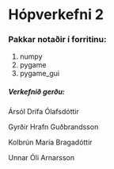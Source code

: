 # Hópverkefni 2

### Pakkar notaðir í forritinu:

1.  numpy
2. pygame
3. pygame_gui

##### Verkefnið gerðu:

Ársól Drífa Ólafsdóttir

Gyrðir Hrafn Guðbrandsson

Kolbrún María Bragadóttir

Unnar Óli Arnarsson